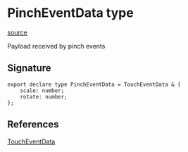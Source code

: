 # PinchEventData type

[source](https://developers.meta.com/horizon-worlds/reference/2.0.0/mobile_gestures_pincheventdata)

Payload received by pinch events

## Signature

```
export declare type PinchEventData = TouchEventData & {
    scale: number;
    rotate: number;
};
```

## References

[TouchEventData](/horizon-worlds/reference/2.0.0/mobile_gestures_toucheventdata)